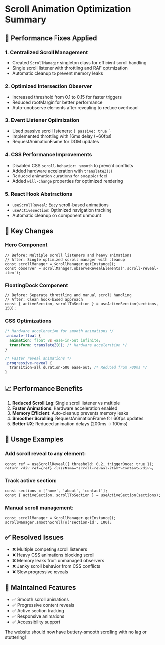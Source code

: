 # Scroll Animation Optimization Summary

## 🚀 Performance Fixes Applied

### 1. **Centralized Scroll Management**
- Created `ScrollManager` singleton class for efficient scroll handling
- Single scroll listener with throttling and RAF optimization
- Automatic cleanup to prevent memory leaks

### 2. **Optimized Intersection Observer**
- Increased threshold from 0.1 to 0.15 for faster triggers
- Reduced rootMargin for better performance
- Auto-unobserve elements after revealing to reduce overhead

### 3. **Event Listener Optimization**
- Used passive scroll listeners: `{ passive: true }`
- Implemented throttling with 16ms delay (~60fps)
- RequestAnimationFrame for DOM updates

### 4. **CSS Performance Improvements**
- Disabled CSS `scroll-behavior: smooth` to prevent conflicts
- Added hardware acceleration with `translateZ(0)`
- Reduced animation durations for snappier feel
- Added `will-change` properties for optimized rendering

### 5. **React Hook Abstractions**
- `useScrollReveal`: Easy scroll-based animations
- `useActiveSection`: Optimized navigation tracking
- Automatic cleanup on component unmount

## 🎯 Key Changes

### Hero Component
```tsx
// Before: Multiple scroll listeners and heavy animations
// After: Single optimized scroll manager with cleanup
const scrollManager = ScrollManager.getInstance();
const observer = scrollManager.observeRevealElements('.scroll-reveal-item');
```

### FloatingDock Component
```tsx
// Before: Separate throttling and manual scroll handling
// After: Clean hook-based approach
const { activeSection, scrollToSection } = useActiveSection(sections, 150);
```

### CSS Optimizations
```css
/* Hardware acceleration for smooth animations */
.animate-float {
  animation: float 8s ease-in-out infinite;
  transform: translateZ(0); /* Hardware acceleration */
}

/* Faster reveal animations */
.progressive-reveal {
  transition-all duration-500 ease-out; /* Reduced from 700ms */
}
```

## 📈 Performance Benefits

1. **Reduced Scroll Lag**: Single scroll listener vs multiple
2. **Faster Animations**: Hardware acceleration enabled
3. **Memory Efficient**: Auto-cleanup prevents memory leaks
4. **Smoother Scrolling**: RequestAnimationFrame for 60fps updates
5. **Better UX**: Reduced animation delays (200ms → 100ms)

## 🔧 Usage Examples

### Add scroll reveal to any element:
```tsx
const ref = useScrollReveal({ threshold: 0.2, triggerOnce: true });
return <div ref={ref} className="scroll-reveal-item">Content</div>;
```

### Track active section:
```tsx
const sections = ['home', 'about', 'contact'];
const { activeSection, scrollToSection } = useActiveSection(sections);
```

### Manual scroll management:
```tsx
const scrollManager = ScrollManager.getInstance();
scrollManager.smoothScrollTo('section-id', 100);
```

## ✅ Resolved Issues

- ❌ Multiple competing scroll listeners
- ❌ Heavy CSS animations blocking scroll
- ❌ Memory leaks from unmanaged observers
- ❌ Janky scroll behavior from CSS conflicts
- ❌ Slow progressive reveals

## 🎨 Maintained Features

- ✅ Smooth scroll animations
- ✅ Progressive content reveals
- ✅ Active section tracking
- ✅ Responsive animations
- ✅ Accessibility support

The website should now have buttery-smooth scrolling with no lag or stuttering!
